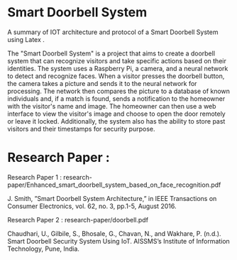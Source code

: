 # Smart Doorbell System
A summary of IOT architecture and protocol of a Smart Doorbell System using Latex . 

The "Smart Doorbell System" is a project that aims to create a doorbell system that can recognize visitors and take specific actions based on their identities. The system uses a Raspberry Pi, a camera, and a neural network to detect and recognize faces. When a visitor presses the doorbell button, the camera takes a picture and sends it to the neural network for processing. The network then compares the picture to a database of known individuals and, if a match is found, sends a notification to the homeowner with the visitor's name and image. The homeowner can then use a web interface to view the visitor's image and choose to open the door remotely or leave it locked. Additionally, the system also has the ability to store past visitors and their timestamps for security purpose.

# Research Paper : 

Research Paper 1 : research-paper/Enhanced_smart_doorbell_system_based_on_face_recognition.pdf

J. Smith, ”Smart Doorbell System Architecture,” in IEEE Transactions on Consumer Electronics, vol. 62, no. 3, pp.1-5, August 2016.

Research Paper 2 : research-paper/doorbell.pdf

Chaudhari, U., Gilbile, S., Bhosale, G., Chavan, N., and Wakhare, P. (n.d.). Smart Doorbell Security System Using IoT. AISSMS’s Institute of Information Technology, Pune, India.
